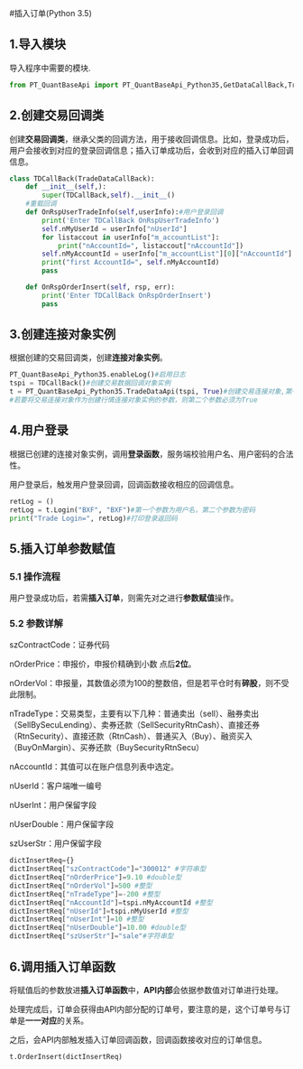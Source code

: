 #插入订单(Python 3.5)

## 1.导入模块

导入程序中需要的模块.

```python
from PT_QuantBaseApi import PT_QuantBaseApi_Python35,GetDataCallBack,TradeDataCallBack
```

## 2.创建交易回调类

创建**交易回调类**，继承父类的回调方法，用于接收回调信息。比如，登录成功后，用户会接收到对应的登录回调信息；插入订单成功后，会收到对应的插入订单回调信息。

```python
class TDCallBack(TradeDataCallBack):
    def __init__(self,):
        super(TDCallBack,self).__init__()
    #重载回调
    def OnRspUserTradeInfo(self,userInfo):#用户登录回调
        print('Enter TDCallBack OnRspUserTradeInfo')
        self.nMyUserId = userInfo["nUserId"]
        for listaccout in userInfo["m_accountList"]:
            print("nAccountId=", listaccout["nAccountId"])
        self.nMyAccountId = userInfo["m_accountList"][0]["nAccountId"]
        print("first AccountId=", self.nMyAccountId)
        pass

    def OnRspOrderInsert(self, rsp, err):
        print('Enter TDCallBack OnRspOrderInsert')
        pass
```

## 3.创建连接对象实例

根据创建的交易回调类，创建**连接对象实例**。

```python
PT_QuantBaseApi_Python35.enableLog()#启用日志
tspi = TDCallBack()#创建交易数据回调对象实例
t = PT_QuantBaseApi_Python35.TradeDataApi(tspi, True)#创建交易连接对象,第一个参数为交易数据回调对象实例，第二个参数为是否创建模拟撮合交易连接对象。
#若要将交易连接对象作为创建行情连接对象实例的参数，则第二个参数必须为True
```

## 4.用户登录

根据已创建的连接对象实例，调用**登录函数**，服务端校验用户名、用户密码的合法性。

用户登录后，触发用户登录回调，回调函数接收相应的回调信息。

```python
retLog = ()
retLog = t.Login("BXF", "BXF")#第一个参数为用户名，第二个参数为密码
print("Trade Login=", retLog)#打印登录返回码
```

## 5.插入订单参数赋值

### 5.1 操作流程

用户登录成功后，若需**插入订单**，则需先对之进行**参数赋值**操作。

### 5.2 参数详解

szContractCode：证券代码

nOrderPrice：申报价，申报价精确到小数 点后**2位**。

nOrderVol：申报量，其数值必须为100的整数倍，但是若平仓时有**碎股**，则不受此限制。

nTradeType：交易类型，主要有以下几种：普通卖出（sell）、融券卖出（SellBySecuLending）、卖券还款（SellSecurityRtnCash）、直接还券（RtnSecurity）、直接还款（RtnCash）、普通买入（Buy）、融资买入（BuyOnMargin）、买券还款（BuySecurityRtnSecu）

nAccountId：其值可以在账户信息列表中选定。

nUserId：客户端唯一编号

nUserInt：用户保留字段

nUserDouble：用户保留字段

szUserStr：用户保留字段

```python
dictInsertReq={}
dictInsertReq["szContractCode"]="300012" #字符串型
dictInsertReq["nOrderPrice"]=9.10 #double型
dictInsertReq["nOrderVol"]=500 #整型
dictInsertReq["nTradeType"]=-200 #整型
dictInsertReq["nAccountId"]=tspi.nMyAccountId #整型
dictInsertReq["nUserId"]=tspi.nMyUserId #整型
dictInsertReq["nUserInt"]=10 #整型
dictInsertReq["nUserDouble"]=10.00 #double型
dictInsertReq["szUserStr"]="sale"#字符串型
```

## 6.调用插入订单函数

将赋值后的参数放进**插入订单函数**中，**API内部**会依据参数值对订单进行处理。

处理完成后，订单会获得由API内部分配的订单号，要注意的是，这个订单号与订单是**一一对应**的关系。

之后，会API内部触发插入订单回调函数，回调函数接收对应的订单信息。

```python
t.OrderInsert(dictInsertReq)
```


